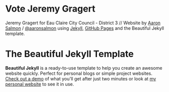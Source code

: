 # Vote Jeremy Gragert

Jeremy Gragert for Eau Claire City Council - District 3 // Website by [Aaron Salmon](http://aaronsalmon.com) / [@aaronsalmon](http://twitter.com/aaronsalmon) using [Jekyll](http://jekyllrb.com/), [GitHub Pages](https://pages.github.com/) and the Beautiful Jekyll template.

# The Beautiful Jekyll Template

**Beautiful Jekyll** is a ready-to-use template to help you create an awesome website quickly. Perfect for personal blogs or simple project websites.  [Check out a demo](http://deanattali.com/beautiful-jekyll) of what you'll get after just two minutes or look at [my personal website](http://deanattali.com) to see it in use.